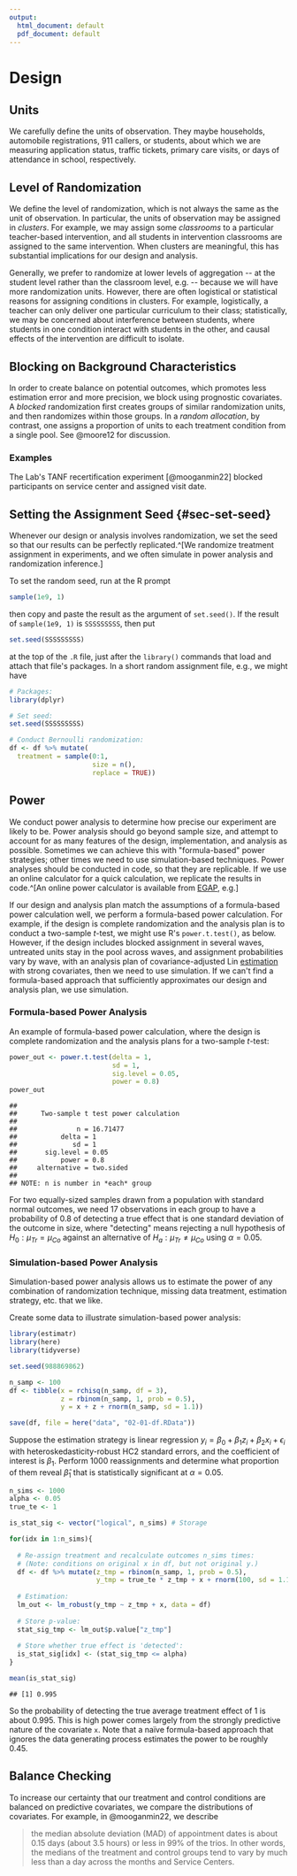 ```yaml
---
output:
  html_document: default
  pdf_document: default
---
```

# Design

## Units

We carefully define the units of observation. They maybe households, automobile
registrations, 911 callers, or students, about which we are measuring
application status, traffic tickets, primary care visits, or days of attendance
in school, respectively.

## Level of Randomization

We define the level of randomization, which is not always the same as
the unit of observation. In particular, the units of observation may be assigned
in _clusters_. For example, we may assign some _classrooms_ to a particular
teacher-based intervention, and all students in intervention classrooms are
assigned to the same intervention. When clusters are meaningful, this has
substantial implications for our design and analysis. 

Generally, we prefer to randomize at lower levels of aggregation -- at the
student level rather than the classroom level, e.g. -- because we will have more
randomization units. However, there are often logistical or statistical reasons
for assigning conditions in clusters. For example, logistically, a teacher can
only deliver one particular curriculum to their class; statistically, we may be
concerned about interference between students, where students in one condition
interact with students in the other, and causal effects of the intervention are
difficult to isolate.

## Blocking on Background Characteristics

In order to create balance on potential outcomes, which promotes less estimation error and more precision, we block using prognostic covariates. A _blocked_ randomization first creates groups of similar randomization units, and then randomizes within those groups. In a _random allocation_, by contrast, one assigns a proportion of units to each treatment condition from a single pool. See @moore12 for discussion.

### Examples

The Lab's TANF recertification experiment [@mooganmin22] blocked participants on
service center and assigned visit date.

## Setting the Assignment Seed {#sec-set-seed}

Whenever our design or analysis involves randomization, we set the seed so that
our results can be perfectly replicated.^[We randomize treatment assignment in
experiments, and we often simulate in power analysis and randomization
inference.]

To set the random seed, run at the R prompt


```r
sample(1e9, 1)
```

then copy and paste the result as the argument of `set.seed()`. If the result of
`sample(1e9, 1)` is `SSSSSSSSS`, then put


```r
set.seed(SSSSSSSSS)
```

at the top of the `.R` file, just after the `library()` commands that load and
attach that file's packages. In a short random assignment file, e.g., we might
have


```r
# Packages:
library(dplyr) 

# Set seed:
set.seed(SSSSSSSSS)

# Conduct Bernoulli randomization:
df <- df %>% mutate(
  treatment = sample(0:1, 
                     size = n(),
                     replace = TRUE))
```


## Power

We conduct power analysis to determine how precise our experiment are likely to
be. Power analysis should go beyond sample size, and attempt to account for as
many features of the design, implementation, and analysis as possible. Sometimes
we can achieve this with "formula-based" power strategies; other times we need
to use simulation-based techniques. Power analyses should be conducted in code,
so that they are replicable. If we use an online calculator for a quick
calculation, we replicate the results in code.^[An online power calculator is
available from [EGAP](https://egap.shinyapps.io/Power_Calculator/), e.g.]

If our design and analysis plan match the assumptions of a formula-based power
calculation well, we perform a formula-based power calculation. For example, if
the design is complete randomization and the analysis plan is to conduct a
two-sample $t$-test, we might use R's `power.t.test()`, as below. However, if
the design includes blocked assignment in several waves, untreated units stay in
the pool across waves, and assignment probabilities vary by wave, with an
analysis plan of covariance-adjusted Lin [estimation](#sec-lin) with strong
covariates, then we need to use simulation. If we can't find a formula-based
approach that sufficiently approximates our design and analysis plan, we use
simulation.



### Formula-based Power Analysis

An example of formula-based power calculation, where the design is complete randomization and the analysis plans for a two-sample $t$-test:


```{.r .fold.hide}
power_out <- power.t.test(delta = 1, 
                          sd = 1,
                          sig.level = 0.05,
                          power = 0.8)
power_out
```

```
## 
##      Two-sample t test power calculation 
## 
##               n = 16.71477
##           delta = 1
##              sd = 1
##       sig.level = 0.05
##           power = 0.8
##     alternative = two.sided
## 
## NOTE: n is number in *each* group
```

For two equally-sized samples drawn from a population with standard normal outcomes, we need 17 observations in each group to have a probability of 0.8 of detecting a true effect that is one standard deviation of the outcome in size, where "detecting" means rejecting a null hypothesis of $H_0: \mu_{Tr} = \mu_{Co}$ against an alternative of $H_a: \mu_{Tr} \neq \mu_{Co}$ using $\alpha = 0.05$.

### Simulation-based Power Analysis

Simulation-based power analysis allows us to estimate the power of any
combination of randomization technique, missing data treatment, estimation
strategy, etc. that we like.

Create some data to illustrate simulation-based power analysis:

```r
library(estimatr)
library(here)
library(tidyverse)

set.seed(988869862)

n_samp <- 100
df <- tibble(x = rchisq(n_samp, df = 3),
             z = rbinom(n_samp, 1, prob = 0.5),
             y = x + z + rnorm(n_samp, sd = 1.1))

save(df, file = here("data", "02-01-df.RData"))
```

Suppose the estimation strategy is linear regression $y_i = \beta_0 + \beta_1 z_i +  \beta_2 x_i + \epsilon_i$ with heteroskedasticity-robust HC2 standard errors, and the coefficient of interest is $\beta_1$. Perform 1000 reassignments and determine what proportion of them reveal $\hat{\beta}_1$ that is statistically significant at $\alpha = 0.05$.


```r
n_sims <- 1000
alpha <- 0.05
true_te <- 1

is_stat_sig <- vector("logical", n_sims) # Storage

for(idx in 1:n_sims){
  
  # Re-assign treatment and recalculate outcomes n_sims times:
  # (Note: conditions on original x in df, but not original y.)
  df <- df %>% mutate(z_tmp = rbinom(n_samp, 1, prob = 0.5),
                      y_tmp = true_te * z_tmp + x + rnorm(100, sd = 1.1))
  
  # Estimation:
  lm_out <- lm_robust(y_tmp ~ z_tmp + x, data = df)
  
  # Store p-value:
  stat_sig_tmp <- lm_out$p.value["z_tmp"]
  
  # Store whether true effect is 'detected':
  is_stat_sig[idx] <- (stat_sig_tmp <= alpha)
}

mean(is_stat_sig)
```

```
## [1] 0.995
```

So the probability of detecting the true average treatment effect of 1 is about 0.995. This is high power comes largely from the strongly predictive nature of the covariate `x`. Note that a naïve formula-based approach that ignores the data generating process estimates the power to be roughly 0.45.

## Balance Checking

To increase our certainty that our treatment and control conditions are balanced on predictive covariates, we compare the distributions of covariates. For example, in @mooganmin22, we describe 

> the median absolute deviation (MAD) of appointment dates is about 0.15 days (about 3.5 hours) or less in 99% of the trios.  In other words, the medians of the treatment and control groups tend to vary by much less than a day across the months and Service Centers.

